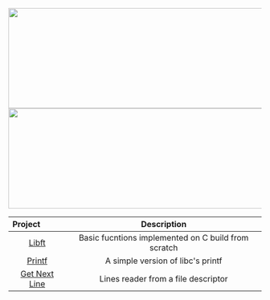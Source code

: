 <p align="center">
  <img width="800" height="200" src="https://badge42.herokuapp.com/api/stats/cmanzano?privacyEmail=true"/>
  

  <img width="800" height="200" src="https://1337-readme.vercel.app/api/profile?cursus=42cursus&dark=true&email=hide&login=cmanzano" align = "center"/>

</p>

<table align="center">
    <thead>
        <tr>
          <th align="left"><b>Project</b></th>
          <th align="center"><b>Description</b></th>
        </tr>
    </thead>
    <tbody>
        <tr>
            <td align="center">
              <a href="https://github.com/chriss1245/libft"> Libft </a>
            </td>
            <td align="center">
              Basic fucntions implemented on C build from scratch
            </td>
        </tr>
        <tr>
            <td align="center">
              <a href="https://github.com/chriss1245/printf"> Printf </a>
            </td>
            <td align="center">
              A simple version of libc's printf
            </td>
        </tr>
        <tr>
            <td align="center">
              <a href="https://github.com/chriss1245/get_next_line">Get Next Line</a>
            </td>
            <td align="center">
              Lines reader from a file descriptor
            </td>
         </tr>
    </tbody>
  
</table>
